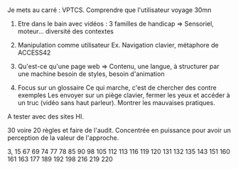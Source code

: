 
###

Je mets au carré : VPTCS.
Comprendre que l'utilisateur voyage
30mn

1. Etre dans le bain avec vidéos : 3 familles de handicap
 => Sensoriel, moteur... diversité des contextes

2. Manipulation comme utilisateur
   Ex. Navigation clavier, métaphore de ACCESS42

3. Qu'est-ce qu'une page web
   => Contenu, une langue, à structurer par une machine
      besoin de styles, besoin d'animation

4. Focus sur un glossaire
Ce qui marche, c'est de chercher des contre exemples
Les envoyer sur un piège clavier, fermer les yeux et accéder à un truc (vidéo sans haut parleur).
Montrer les mauvaises pratiques.

A tester avec des sites HI.

30 voire 20 règles et faire de l'audit. 
Concentrée en puissance pour avoir un perception de la valeur de l'approche.


3,
15
67
69
74
77
78
85
90
98
105
112
113
116
119
120
131
132
135
143
151
160
161
163
177
189
192
198
216
219
220